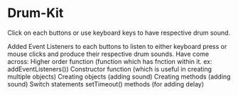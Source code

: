 # Drum-Kit
Click on each buttons or use keyboard keys to have respective drum sound.

Added Event Listeners to each buttons to listen to either keyboard press or mouse clicks and produce their respective drum sounds.
Have come across:
  Higher order function (function which has fnction within it. ex: addEventListeners())
  Constructor function (which is useful in creating multiple objects)
  Creating objects (adding sound)
  Creating methods (adding sound)
  Switch statements
  setTimeout() methods (for adding delay)
